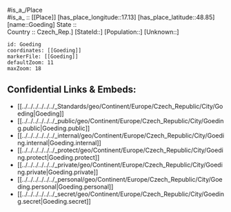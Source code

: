 ﻿---
location: [48.85,17.13] 
mapzoom: [7,12] 
mapmarker: city 
type: City
tags:
- geo/City


SpocWebEntityId: 30488
isDeleted: false
confidential: public

---
#is_a_/Place  
#is_a_ :: [[Place]] 
[has_place_longitude::17.13] 
[has_place_latitude::48.85] 
[name::Goeding] 
State ::  
Country :: Czech_Rep.] 
[StateId::] 
[Population::] 
[Unknown::] 


```leaflet
id: Goeding
coordinates: [[Goeding]] 
markerFile: [[Goeding]] 
defaultZoom: 11 
maxZoom: 18
```


## Confidential Links & Embeds: 
- [[../../../../../../_Standards/geo/Continent/Europe/Czech_Republic/City/Goeding|Goeding]] 
- [[../../../../../../_public/geo/Continent/Europe/Czech_Republic/City/Goeding.public|Goeding.public]] 
- [[../../../../../../_internal/geo/Continent/Europe/Czech_Republic/City/Goeding.internal|Goeding.internal]] 
- [[../../../../../../_protect/geo/Continent/Europe/Czech_Republic/City/Goeding.protect|Goeding.protect]] 
- [[../../../../../../_private/geo/Continent/Europe/Czech_Republic/City/Goeding.private|Goeding.private]] 
- [[../../../../../../_personal/geo/Continent/Europe/Czech_Republic/City/Goeding.personal|Goeding.personal]] 
- [[../../../../../../_secret/geo/Continent/Europe/Czech_Republic/City/Goeding.secret|Goeding.secret]] 
